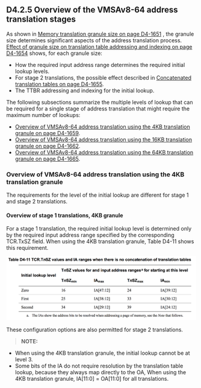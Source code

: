 ## D4.2.5 Overview of the VMSAv8-64 address translation stages

As shown in [Memory translation granule size on page D4-1651](#)
, the granule size determines significant aspects of the address translation process. [Effect of granule size on translation table addressing and indexing on page D4-1654](#)
shows, for each granule size:
* How the required input address range determines the required initial lookup levels.
* For stage 2 translations, the possible effect described in [Concatenated translation tables on page D4-1655](#).
* The TTBR addressing and indexing for the initial lookup.

The following subsections summarize the multiple levels of lookup that can be required for a single stage of address translation that might require the maximum number of lookups:

* [Overview of VMSAv8-64 address translation using the 4KB translation granule on page D4-1659](#). 
* [Overview of VMSAv8-64 address translation using the 16KB translation granule on page D4-1662](#). 
* [Overview of VMSAv8-64 address translation using the 64KB translation granule on page D4-1665](#).

### Overview of VMSAv8-64 address translation using the 4KB translation granule

The requirements for the level of the initial lookup are different for stage 1 and stage 2 translations.

#### Overview of stage 1 translations, 4KB granule

For a stage 1 translation, the required initial lookup level is determined only by the required input address range specified by the corresponding TCR.TxSZ field. When using the 4KB translation granule, Table D4-11 shows this requirement.

![](table_d4_11.png)

These configuration options are also permitted for stage 2 translations.

> **NOTE:**
* When using the 4KB translation granule, the initial lookup cannot be at level 3.
* Some bits of the IA do not require resolution by the translation table lookup, because they always map directly to the OA, When using the 4KB translation granule, IA[11:0] = OA[11:0] for all translations.
